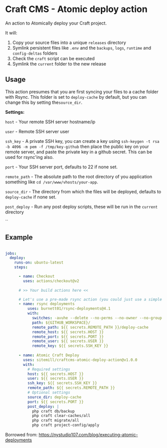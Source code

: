 # Craft CMS - Atomic deploy action

An action to Atomically deploy your Craft project.

It will:

1. Copy your source files into a unique `releases` directory
2. Symlink persistent files like `.env` and the `backups`, `logs`, `runtime` and `config-deltas` folders
3. Check the `craft` script can be executed
4. Symlink the `current` folder to the new release

## Usage

This action presumes that you are first syncing your files to a cache folder with Rsync. This folder is set to `deploy-cache` by default, but you can change this by setting the`source_dir`. 

__Settings:__

`host` - Your remote SSH server hostname/ip

`user` - Remote SSH server user

`ssh_key` - A private SSH key, you can create a key using `ssh-keygen -t rsa -b 4096 -m pem -f /tmp/key-github` then place the public key on your remote server, and paste the private key in a github secret. This can be used for rsync'ing also.

`port` - Your SSH server port, defaults to 22 if none set.

`remote_path` - The absolute path to the root directory of you application something like `cd /var/www/vhosts/your-app`.

`source_dir` - The directory from which the files will be deployed, defaults to `deploy-cache` if none set.

`post_deploy` - Run any post deploy scripts, these will be run in the `current` directory

``
## Example

```yaml

jobs:
  deploy:
    runs-on: ubuntu-latest
    steps:

      - name: Checkout
        uses: actions/checkout@v2
        
      # >> Your build actions here <<

      # Let's use a pre-made rsync action (you could just use a simple ssh action)
      - name: rsync deployments
          uses: burnett01/rsync-deployments@4.1
          with:
            switches: -avuhe --delete --no-perms --no-owner --no-group --no-times --exclude-from "rsync-ignore.txt" 
            path: ${GITHUB_WORKSPACE}/
            remote_path: ${{ secrets.REMOTE_PATH }}/deploy-cache
            remote_host: ${{ secrets.HOST }}
            remote_port: ${{ secrets.PORT }}
            remote_user: ${{ secrets.USER }}
            remote_key: ${{ secrets.SSH_KEY }}
            
      - name: Atomic Craft Deploy
        uses: sitemill/craftcms-atomic-deploy-action@v1.0.0
        with:
          # Required settings
          host: ${{ secrets.HOST }}
          user: ${{ secrets.USER }}
          ssh_key: ${{ secrets.SSH_KEY }}
          remote_path: ${{ secrets.REMOTE_PATH }}
          # Optional settings
          source_dir: deploy-cache
          port: ${{ secrets.PORT }}
          post_deploy: |
            php craft db/backup
            php craft clear-caches/all
            php craft migrate/all
            php craft project-config/apply
```

Borrowed from: https://nystudio107.com/blog/executing-atomic-deployments